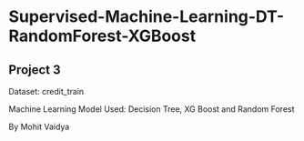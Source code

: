 # Supervised-Machine-Learning-DT-RandomForest-XGBoost
## Project 3

Dataset: credit_train

Machine Learning Model Used: Decision Tree, XG Boost and Random Forest

By Mohit Vaidya

